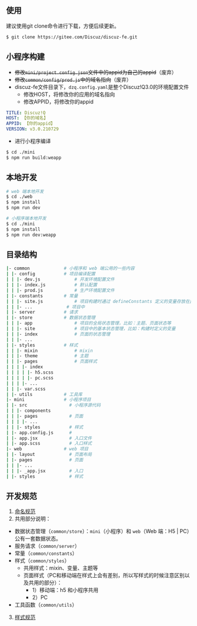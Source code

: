 ## 使用

建议使用git clone命令进行下载，方便后续更新。

```bash
$ git clone https://gitee.com/Discuz/discuz-fe.git
```

## 小程序构建

- ~~修改`mini/project.config.json`文件中的appid为自己的appid~~（废弃）
- ~~修改`common/config/prod.js`中的域名指向~~（废弃）
- discuz-fe文件目录下，`dzq.config.yaml`是整个Discuz!Q3.0的环境配置文件
  - 修改HOST，将修改你的应用的域名指向
  - 修改APPID，将修改你的appid

```yaml
TITLE: Discuz!Q
HOST: 【你的域名】
APPID: 【你的appid】
VERSION: v3.0.210729
```

- 进行小程序编译

```bash
$ cd ./mini
$ npm run build:weapp
```

## 本地开发

```bash
# web 端本地开发
$ cd ./web
$ npm install
$ npm run dev

# 小程序端本地开发
$ cd ./mini
$ npm install
$ npm run dev:weapp
```

## 目录结构

```bash
|- common             # 小程序和 web 端公用的一些内容
| |- config           # 项目编译配置
| | |- dev.js             # 开发环境配置文件
| | |- index.js           # 默认配置
| | |- prod.js            # 生产环境配置文件
| |- constants        # 常量
| | |- site.js            # 项目构建时通过 defineConstants 定义的变量存放在此处
| | |- ...             # 项目中
| |- server           # 请求
| |- store            # 数据状态管理
| | |- app                # 项目的全局状态管理，比如：主题、页面状态等
| | |- site               # 项目中的基本状态管理，比如：构建时定义的变量
| | |- index              # 页面的状态管理
| | |- ...
| |- styles           # 样式
| | |- mixin              # mixin
| | |- theme              # 主题
| | |- pages              # 页面样式
| | | |- index
| | | | |- h5.scss
| | | | |- pc.scss
| | | |- ...
| | |- var.scss
| |- utils            # 工具库
|- mini               # 小程序项目
| |- src                # 小程序源代码
| | |- components
| | |- pages            # 页面
| | | |- ...
| | |- styles           # 样式
| |- app.config.js      #
| |- app.jsx            # 入口文件
| |- app.scss           # 入口样式
|- web                # web 项目
| |- layout             # 页面布局
| |- pages              # 页面
| | |- ...
| | |- _app.jsx         # 入口
| |- styles             # 样式
```

## 开发规范

1. [命名规范](./docs/naming.md)
2. 共用部分说明：
- 数据状态管理（`common/store`）：`mini`（小程序）和 `web`（Web 端：H5 | PC）公有一套数据状态。
- 服务请求（`common/server`）
- 常量（`common/constants`）
- 样式（`common/styles`）
  - 共用样式：mixin、变量、主题等
  - 页面样式（PC和移动端在样式上会有差别，所以写样式的时候注意区别以及共用的部分）：
    - 1）移动端：h5 和小程序共用
    - 2）PC
- 工具函数（`common/utils`）
3. [样式规范](./docs/css.md)
